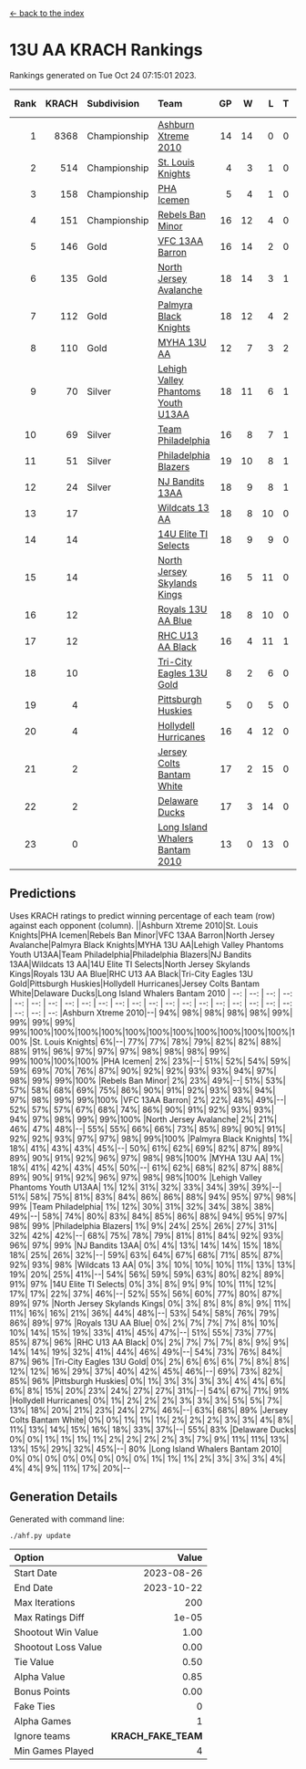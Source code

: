 [<- back to the index](readme.md)
# 13U AA KRACH Rankings
Rankings generated on Tue Oct 24 07:15:01 2023.

Rank|KRACH|Subdivision|Team|GP|W|L|T|OTW|OTL|SoS|Exp Wins|Win Diff
---:|---:|:---|:---|---:|---:|---:|---:|---:|---:|---:|---:|---:
1|8368|Championship|[Ashburn Xtreme 2010](https://gamesheetstats.com/seasons/3659/teams/140527/schedule)|14|14|0|0|0|0|101|14.8|-0.0
2|514|Championship|[St. Louis Knights](https://gamesheetstats.com/seasons/3659/teams/143323/schedule)|4|3|1|0|0|0|1699|3.8|-0.0
3|158|Championship|[PHA Icemen](https://gamesheetstats.com/seasons/3659/teams/143321/schedule)|5|4|1|0|0|0|54|4.9|0.0
4|151|Championship|[Rebels Ban Minor](https://gamesheetstats.com/seasons/3659/teams/140539/schedule)|16|12|4|0|0|0|1015|12.9|0.0
5|146|Gold|[VFC 13AA Barron](https://gamesheetstats.com/seasons/3659/teams/140544/schedule)|16|14|2|0|1|0|27|14.9|0.0
6|135|Gold|[North Jersey Avalanche](https://gamesheetstats.com/seasons/3659/teams/140535/schedule)|18|14|3|1|0|0|469|15.4|0.0
7|112|Gold|[Palmyra Black Knights](https://gamesheetstats.com/seasons/3659/teams/140537/schedule)|18|12|4|2|0|0|910|13.9|0.0
8|110|Gold|[MYHA 13U AA](https://gamesheetstats.com/seasons/3659/teams/140533/schedule)|12|7|3|2|1|0|86|8.9|0.0
9|70|Silver|[Lehigh Valley Phantoms Youth U13AA](https://gamesheetstats.com/seasons/3659/teams/140531/schedule)|18|11|6|1|0|2|488|12.4|0.0
10|69|Silver|[Team Philadelphia](https://gamesheetstats.com/seasons/3659/teams/140542/schedule)|16|8|7|1|0|0|1042|9.4|0.0
11|51|Silver|[Philadelphia Blazers](https://gamesheetstats.com/seasons/3659/teams/140538/schedule)|19|10|8|1|2|0|884|11.4|0.0
12|24|Silver|[NJ Bandits 13AA](https://gamesheetstats.com/seasons/3659/teams/140534/schedule)|18|9|8|1|2|2|486|10.4|0.0
13|17||[Wildcats 13 AA](https://gamesheetstats.com/seasons/3659/teams/140545/schedule)|18|8|10|0|0|0|50|8.9|0.0
14|14||[14U Elite TI Selects](https://gamesheetstats.com/seasons/3659/teams/140526/schedule)|18|9|9|0|1|1|42|9.9|0.0
15|14||[North Jersey Skylands Kings](https://gamesheetstats.com/seasons/3659/teams/140536/schedule)|16|5|11|0|1|0|72|5.9|0.0
16|12||[Royals 13U AA Blue](https://gamesheetstats.com/seasons/3659/teams/140541/schedule)|18|8|10|0|0|1|59|8.9|0.0
17|12||[RHC U13 AA Black](https://gamesheetstats.com/seasons/3659/teams/140540/schedule)|16|4|11|1|0|0|62|5.4|0.0
18|10||[Tri-City Eagles 13U Gold](https://gamesheetstats.com/seasons/3659/teams/140543/schedule)|8|2|6|0|0|1|68|2.9|0.0
19|4||[Pittsburgh Huskies](https://gamesheetstats.com/seasons/3659/teams/149413/schedule)|5|0|5|0|0|0|1476|0.9|0.0
20|4||[Hollydell Hurricanes](https://gamesheetstats.com/seasons/3659/teams/140529/schedule)|16|4|12|0|0|0|557|4.9|0.0
21|2||[Jersey Colts Bantam White](https://gamesheetstats.com/seasons/3659/teams/140530/schedule)|17|2|15|0|0|1|56|2.9|0.0
22|2||[Delaware Ducks](https://gamesheetstats.com/seasons/3659/teams/140528/schedule)|17|3|14|0|0|0|35|3.9|0.0
23|0||[Long Island Whalers Bantam 2010](https://gamesheetstats.com/seasons/3659/teams/140532/schedule)|13|0|13|0|0|0|50|0.9|0.0

## Predictions
Uses KRACH ratings to predict winning percentage of each team (row) against each opponent (column).
||Ashburn Xtreme 2010|St. Louis Knights|PHA Icemen|Rebels Ban Minor|VFC 13AA Barron|North Jersey Avalanche|Palmyra Black Knights|MYHA 13U AA|Lehigh Valley Phantoms Youth U13AA|Team Philadelphia|Philadelphia Blazers|NJ Bandits 13AA|Wildcats 13 AA|14U Elite TI Selects|North Jersey Skylands Kings|Royals 13U AA Blue|RHC U13 AA Black|Tri-City Eagles 13U Gold|Pittsburgh Huskies|Hollydell Hurricanes|Jersey Colts Bantam White|Delaware Ducks|Long Island Whalers Bantam 2010
| --: | --: | --: | --: | --: | --: | --: | --: | --: | --: | --: | --: | --: | --: | --: | --: | --: | --: | --: | --: | --: | --: | --: | --: 
|Ashburn Xtreme 2010|--| 94%| 98%| 98%| 98%| 98%| 99%| 99%| 99%| 99%| 99%|100%|100%|100%|100%|100%|100%|100%|100%|100%|100%|100%|100%
|St. Louis Knights|  6%|--| 77%| 77%| 78%| 79%| 82%| 82%| 88%| 88%| 91%| 96%| 97%| 97%| 97%| 98%| 98%| 98%| 99%| 99%|100%|100%|100%
|PHA Icemen|  2%| 23%|--| 51%| 52%| 54%| 59%| 59%| 69%| 70%| 76%| 87%| 90%| 92%| 92%| 93%| 93%| 94%| 97%| 98%| 99%| 99%|100%
|Rebels Ban Minor|  2%| 23%| 49%|--| 51%| 53%| 57%| 58%| 68%| 69%| 75%| 86%| 90%| 91%| 92%| 93%| 93%| 94%| 97%| 98%| 99%| 99%|100%
|VFC 13AA Barron|  2%| 22%| 48%| 49%|--| 52%| 57%| 57%| 67%| 68%| 74%| 86%| 90%| 91%| 92%| 93%| 93%| 94%| 97%| 98%| 99%| 99%|100%
|North Jersey Avalanche|  2%| 21%| 46%| 47%| 48%|--| 55%| 55%| 66%| 66%| 73%| 85%| 89%| 90%| 91%| 92%| 92%| 93%| 97%| 97%| 98%| 99%|100%
|Palmyra Black Knights|  1%| 18%| 41%| 43%| 43%| 45%|--| 50%| 61%| 62%| 69%| 82%| 87%| 89%| 89%| 90%| 91%| 92%| 96%| 97%| 98%| 98%|100%
|MYHA 13U AA|  1%| 18%| 41%| 42%| 43%| 45%| 50%|--| 61%| 62%| 68%| 82%| 87%| 88%| 89%| 90%| 91%| 92%| 96%| 97%| 98%| 98%|100%
|Lehigh Valley Phantoms Youth U13AA|  1%| 12%| 31%| 32%| 33%| 34%| 39%| 39%|--| 51%| 58%| 75%| 81%| 83%| 84%| 86%| 86%| 88%| 94%| 95%| 97%| 98%| 99%
|Team Philadelphia|  1%| 12%| 30%| 31%| 32%| 34%| 38%| 38%| 49%|--| 58%| 74%| 80%| 83%| 84%| 85%| 86%| 88%| 94%| 95%| 97%| 98%| 99%
|Philadelphia Blazers|  1%|  9%| 24%| 25%| 26%| 27%| 31%| 32%| 42%| 42%|--| 68%| 75%| 78%| 79%| 81%| 81%| 84%| 92%| 93%| 96%| 97%| 99%
|NJ Bandits 13AA|  0%|  4%| 13%| 14%| 14%| 15%| 18%| 18%| 25%| 26%| 32%|--| 59%| 63%| 64%| 67%| 68%| 71%| 85%| 87%| 92%| 93%| 98%
|Wildcats 13 AA|  0%|  3%| 10%| 10%| 10%| 11%| 13%| 13%| 19%| 20%| 25%| 41%|--| 54%| 56%| 59%| 59%| 63%| 80%| 82%| 89%| 91%| 97%
|14U Elite TI Selects|  0%|  3%|  8%|  9%|  9%| 10%| 11%| 12%| 17%| 17%| 22%| 37%| 46%|--| 52%| 55%| 56%| 60%| 77%| 80%| 87%| 89%| 97%
|North Jersey Skylands Kings|  0%|  3%|  8%|  8%|  8%|  9%| 11%| 11%| 16%| 16%| 21%| 36%| 44%| 48%|--| 53%| 54%| 58%| 76%| 79%| 86%| 89%| 97%
|Royals 13U AA Blue|  0%|  2%|  7%|  7%|  7%|  8%| 10%| 10%| 14%| 15%| 19%| 33%| 41%| 45%| 47%|--| 51%| 55%| 73%| 77%| 85%| 87%| 96%
|RHC U13 AA Black|  0%|  2%|  7%|  7%|  7%|  8%|  9%|  9%| 14%| 14%| 19%| 32%| 41%| 44%| 46%| 49%|--| 54%| 73%| 76%| 84%| 87%| 96%
|Tri-City Eagles 13U Gold|  0%|  2%|  6%|  6%|  6%|  7%|  8%|  8%| 12%| 12%| 16%| 29%| 37%| 40%| 42%| 45%| 46%|--| 69%| 73%| 82%| 85%| 96%
|Pittsburgh Huskies|  0%|  1%|  3%|  3%|  3%|  3%|  4%|  4%|  6%|  6%|  8%| 15%| 20%| 23%| 24%| 27%| 27%| 31%|--| 54%| 67%| 71%| 91%
|Hollydell Hurricanes|  0%|  1%|  2%|  2%|  2%|  3%|  3%|  3%|  5%|  5%|  7%| 13%| 18%| 20%| 21%| 23%| 24%| 27%| 46%|--| 63%| 68%| 89%
|Jersey Colts Bantam White|  0%|  0%|  1%|  1%|  1%|  2%|  2%|  2%|  3%|  3%|  4%|  8%| 11%| 13%| 14%| 15%| 16%| 18%| 33%| 37%|--| 55%| 83%
|Delaware Ducks|  0%|  0%|  1%|  1%|  1%|  1%|  2%|  2%|  2%|  2%|  3%|  7%|  9%| 11%| 11%| 13%| 13%| 15%| 29%| 32%| 45%|--| 80%
|Long Island Whalers Bantam 2010|  0%|  0%|  0%|  0%|  0%|  0%|  0%|  0%|  1%|  1%|  1%|  2%|  3%|  3%|  3%|  4%|  4%|  4%|  9%| 11%| 17%| 20%|--

## Generation Details

Generated with command line:
```
./ahf.py update
```

| Option | Value |
| :----- | ----: |
| Start Date | 2023-08-26 |
| End Date | 2023-10-22 |
| Max Iterations | 200 |
| Max Ratings Diff | 1e-05 |
| Shootout Win Value | 1.00 |
| Shootout Loss Value | 0.00 |
| Tie Value | 0.50 |
| Alpha Value | 0.85 |
| Bonus Points | 0.00 |
| Fake Ties | 0 |
| Alpha Games | 1 |
| Ignore teams | __KRACH_FAKE_TEAM__ |
| Min Games Played | 4 |

